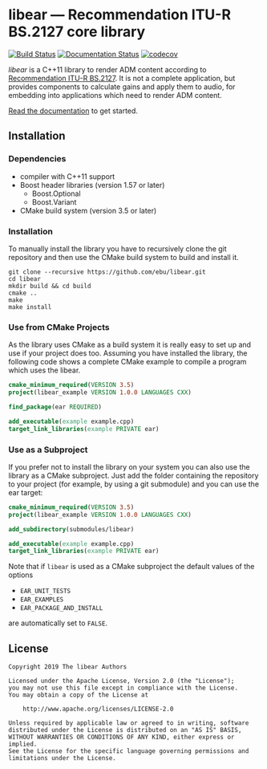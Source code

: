 # libear — Recommendation ITU-R BS.2127 core library

[![Build Status](https://travis-ci.org/ebu/libear.svg?branch=master)](https://travis-ci.org/ebu/libear)
[![Documentation Status](https://readthedocs.org/projects/libear/badge/?version=latest)](https://libear.readthedocs.io/en/latest/?badge=latest)
[![codecov](https://codecov.io/gh/ebu/libear/branch/master/graph/badge.svg)](https://codecov.io/gh/ebu/libear)

*libear* is a C++11 library to render ADM content according to [Recommendation
ITU-R BS.2127](https://www.itu.int/rec/R-REC-BS.2127). It is not a complete
application, but provides components to calculate gains and apply them to
audio, for embedding into applications which need to render ADM content.

[Read the documentation](https://libear.readthedocs.io/en/latest/) to get
started.

## Installation

### Dependencies

  - compiler with C++11 support
  - Boost header libraries (version 1.57 or later)
      - Boost.Optional
      - Boost.Variant
  - CMake build system (version 3.5 or later)

### Installation

To manually install the library you have to recursively clone the git
repository and then use the CMake build system to build and install it.

``` shell
git clone --recursive https://github.com/ebu/libear.git
cd libear
mkdir build && cd build
cmake ..
make
make install
```

### Use from CMake Projects

As the library uses CMake as a build system it is really easy to set up
and use if your project does too. Assuming you have installed the
library, the following code shows a complete CMake example to compile a
program which uses the libear.

``` cmake
cmake_minimum_required(VERSION 3.5)
project(libear_example VERSION 1.0.0 LANGUAGES CXX)

find_package(ear REQUIRED)

add_executable(example example.cpp)
target_link_libraries(example PRIVATE ear)
```

### Use as a Subproject

If you prefer not to install the library on your system you can also use
the library as a CMake subproject. Just add the folder containing the
repository to your project (for example, by using a git submodule) and
you can use the ear target:

``` cmake
cmake_minimum_required(VERSION 3.5)
project(libear_example VERSION 1.0.0 LANGUAGES CXX)

add_subdirectory(submodules/libear)

add_executable(example example.cpp)
target_link_libraries(example PRIVATE ear)
```

Note that if `libear` is used as a CMake subproject the default values of the
options

  - `EAR_UNIT_TESTS`
  - `EAR_EXAMPLES`
  - `EAR_PACKAGE_AND_INSTALL`

are automatically set to `FALSE`.

## License

```
Copyright 2019 The libear Authors

Licensed under the Apache License, Version 2.0 (the "License");
you may not use this file except in compliance with the License.
You may obtain a copy of the License at

    http://www.apache.org/licenses/LICENSE-2.0

Unless required by applicable law or agreed to in writing, software
distributed under the License is distributed on an "AS IS" BASIS,
WITHOUT WARRANTIES OR CONDITIONS OF ANY KIND, either express or implied.
See the License for the specific language governing permissions and
limitations under the License.
```
